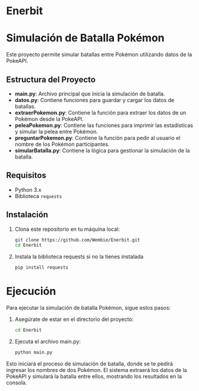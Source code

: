 # Enerbit
# Simulación de Batalla Pokémon

Este proyecto permite simular batallas entre Pokémon utilizando datos de la PokeAPI.

## Estructura del Proyecto

- **main.py**: Archivo principal que inicia la simulación de batalla.
- **datos.py**: Contiene funciones para guardar y cargar los datos de batallas.
- **extraerPokemon.py**: Contiene la función para extraer los datos de un Pokémon desde la PokeAPI.
- **peleaPokemon.py**: Contiene las funciones para imprimir las estadísticas y simular la pelea entre Pokémon.
- **preguntarPokemon.py**: Contiene la función para pedir al usuario el nombre de los Pokémon participantes.
- **simularBatalla.py**: Contiene la lógica para gestionar la simulación de la batalla.

## Requisitos

- Python 3.x
- Biblioteca `requests`

## Instalación

1. Clona este repositorio en tu máquina local:
   ```sh
   git clone https://github.com/Wembie/Enerbit.git
   cd Enerbit
2. Instala la biblioteca requests si no la tienes instalada
   ```sh
   pip install requests
# Ejecución
Para ejecutar la simulación de batalla Pokémon, sigue estos pasos:

1. Asegúrate de estar en el directorio del proyecto:
   ```sh
   cd Enerbit
2. Ejecuta el archivo main.py:
   ```sh
   python main.py

Esto iniciará el proceso de simulación de batalla, donde se te pedirá ingresar los nombres de dos Pokémon. El sistema extraerá los datos de la PokeAPI y simulará la batalla entre ellos, mostrando los resultados en la consola.
